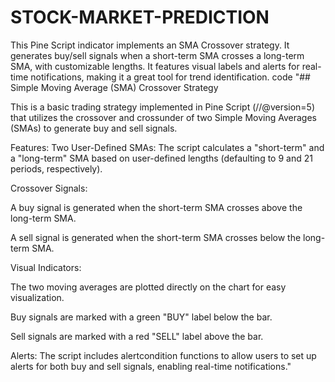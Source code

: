 # STOCK-MARKET-PREDICTION
  This Pine Script indicator implements an SMA Crossover strategy. It generates buy/sell signals when a short-term SMA crosses a long-term SMA, with customizable lengths. It features visual labels and alerts for real-time notifications, making it a great tool for trend identification.
code 
"## Simple Moving Average (SMA) Crossover Strategy

This is a basic trading strategy implemented in Pine Script (//@version=5) that utilizes the crossover and crossunder of two Simple Moving Averages (SMAs) to generate buy and sell signals.

Features:
Two User-Defined SMAs: The script calculates a "short-term" and a "long-term" SMA based on user-defined lengths (defaulting to 9 and 21 periods, respectively).

Crossover Signals:

A buy signal is generated when the short-term SMA crosses above the long-term SMA.

A sell signal is generated when the short-term SMA crosses below the long-term SMA.

Visual Indicators:

The two moving averages are plotted directly on the chart for easy visualization.

Buy signals are marked with a green "BUY" label below the bar.

Sell signals are marked with a red "SELL" label above the bar.

Alerts: The script includes alertcondition functions to allow users to set up alerts for both buy and sell signals, enabling real-time notifications."
